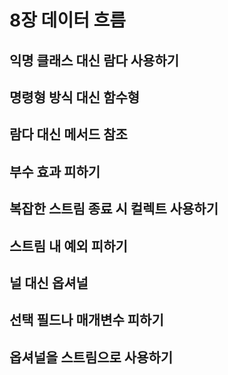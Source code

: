 # 8장 데이터 흐름

## 익명 클래스 대신 람다 사용하기

## 명령형 방식 대신 함수형

## 람다 대신 메서드 참조

## 부수 효과 피하기

## 복잡한 스트림 종료 시 컬렉트 사용하기

## 스트림 내 예외 피하기

## 널 대신 옵셔널

## 선택 필드나 매개변수 피하기

## 옵셔널을 스트림으로 사용하기

